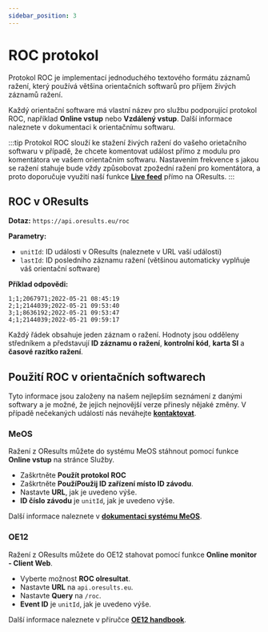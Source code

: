 ```yaml
---
sidebar_position: 3
---
```


# ROC protokol

Protokol ROC je implementací jednoduchého textového formátu záznamů ražení, který používá většina orientačních softwarů pro příjem živých záznamů ražení.

Každý orientační software má vlastní název pro službu podporující protokol ROC, například **Online vstup** nebo **Vzdálený vstup**. Další informace naleznete v dokumentaci k orientačnímu softwaru.

:::tip
Protokol ROC slouží ke stažení živých ražení do vašeho orietačního softwaru v případě, že chcete komentovat událost přímo z modulu pro komentátora ve vašem orientačním softwaru. Nastavením frekvence s jakou se ražení stahuje bude vždy způsobovat zpožední ražení pro komentátora, a proto doporučuje využití naší funkce **[Live feed](../tutorials/speaker.md)** přímo na OResults.
:::

## ROC v OResults

**Dotaz:** `https://api.oresults.eu/roc`

**Parametry:**
- `unitId`: ID události v OResults (naleznete v URL vaší události)
- `lastId`: ID posledního záznamu ražení (většinou automaticky vyplňuje váš orientační software)

**Příklad odpovědi:**
```
1;1;2067971;2022-05-21 08:45:19
2;1;2144039;2022-05-21 09:53:40
3;1;8636192;2022-05-21 09:53:47
4;1;2144039;2022-05-21 09:59:17
```

Každý řádek obsahuje jeden záznam o ražení. Hodnoty jsou odděleny středníkem a představují **ID záznamu o ražení**, **kontrolní kód**, **karta SI** a **časové razítko ražení**.


## Použití ROC v orientačních softwarech

Tyto informace jsou založeny na našem nejlepším seznámení z danými softwary a je možné, že jejich nejnovější verze přinesly nějaké změny. V případě nečekaných událostí nás neváhejte **[kontaktovat](https://oresults.eu/contact)**.

### MeOS

Ražení z OResults můžete do systému MeOS stáhnout pomocí funkce **Online vstup** na stránce Služby. 

- Zaškrtněte **Použít protokol ROC**
- Zaškrtněte **PoužíPoužij ID zařízení místo ID závodu**.
- Nastavte **URL**, jak je uvedeno výše.
- **ID číslo závodu** je `unitId`, jak je uvedeno výše.

Další informace naleznete v **[dokumentaci systému MeOS](https://www.melin.nu/meos/en/show.php)**.

### OE12

Ražení z OResults můžete do OE12 stahovat pomocí funkce **Online monitor - Client Web**.

- Vyberte možnost **ROC olresultat**.
- Nastavte **URL** na `api.oresults.eu`.
- Nastavte **Query** na `/roc`.
- **Event ID** je `unitId`, jak je uvedeno výše.

Další informace naleznete v příručce **[OE12 handbook](https://sportsoftware.de/downloads)**.

